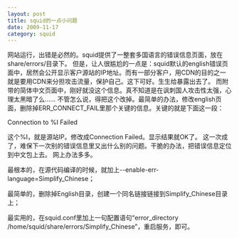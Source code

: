 ```yaml
---
layout: post
title: squid的一点小问题
date: 2009-11-17
category: squid
---
```


网站运行，出错是必然的。squid提供了一整套多国语言的错误信息页面，放在share/errors/目录下。
但是，让人很尴尬的一点是：squid默认的english错误页面中，居然会公开显示客户源站的IP地址。而有一部分客户，用CDN的目的之一就是要用CDN来分担攻击流量，保护自己。这下可好。生生给暴露出去了。
而附带的简体中文页面中，刚好就没这个信息。真不知道是在讽刺国人攻击性太强，心理太黑暗了么……
不管怎么说，得把这个改掉。最简单的办法，修改english页面，删除掉ERR_CONNECT_FAIL里那个关键的信息。关键的就是下面这一段：

Connection to %I Failed

这个%I，就是源站IP。修改成Connection Failed。显示结果就OK了。
这一次成了，难保下一次别的错误信息里又出什么别的问题。干脆的办法，把错误信息定位到中文包上去。
网上办法多多。

最根本的，在源代码编译的时候，就加上--enable-err-language=Simplify_Chinese；

最简单的，删除掉English目录，创建一个同名链接链接到Simplify_Chinese目录上；

最实用的，在squid.conf里加上一句配置语句“error_directory /home/squid/share/errors/Simplify_Chinese”，重启服务，即可。


